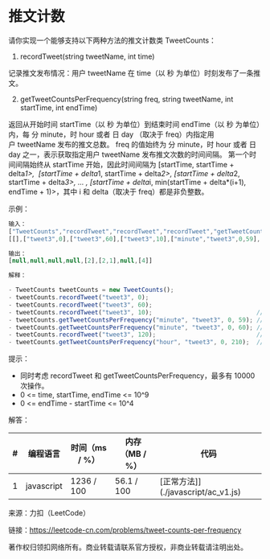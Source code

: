 # 推文计数

请你实现一个能够支持以下两种方法的推文计数类 TweetCounts：

1. recordTweet(string tweetName, int time)

记录推文发布情况：用户 tweetName 在 time（以 秒 为单位）时刻发布了一条推文。

2. getTweetCountsPerFrequency(string freq, string tweetName, int startTime, int endTime)

返回从开始时间 startTime（以 秒 为单位）到结束时间 endTime（以 秒 为单位）内，每 分 minute，时 hour 或者 日 day （取决于 freq）内指定用户 tweetName 发布的推文总数。
freq 的值始终为 分 minute，时 hour 或者 日 day 之一，表示获取指定用户 tweetName 发布推文次数的时间间隔。
第一个时间间隔始终从 startTime 开始，因此时间间隔为 [startTime, startTime + delta*1>,  [startTime + delta*1, startTime + delta*2>, [startTime + delta*2, startTime + delta*3>, ... , [startTime + delta*i, min(startTime + delta*(i+1), endTime + 1)>，其中 i 和 delta（取决于 freq）都是非负整数。

示例：

``` javascript
输入：
["TweetCounts","recordTweet","recordTweet","recordTweet","getTweetCountsPerFrequency","getTweetCountsPerFrequency","recordTweet","getTweetCountsPerFrequency"]
[[],["tweet3",0],["tweet3",60],["tweet3",10],["minute","tweet3",0,59],["minute","tweet3",0,60],["tweet3",120],["hour","tweet3",0,210]]

输出：
[null,null,null,null,[2],[2,1],null,[4]]

解释：

- TweetCounts tweetCounts = new TweetCounts();
- tweetCounts.recordTweet("tweet3", 0);
- tweetCounts.recordTweet("tweet3", 60);
- tweetCounts.recordTweet("tweet3", 10);                             // "tweet3" 发布推文的时间分别是 0, 10 和 60 。
- tweetCounts.getTweetCountsPerFrequency("minute", "tweet3", 0, 59); // 返回 [2]。统计频率是每分钟（60 秒），因此只有一个有效时间间隔 [0,60> - > 2 条推文。
- tweetCounts.getTweetCountsPerFrequency("minute", "tweet3", 0, 60); // 返回 [2,1]。统计频率是每分钟（60 秒），因此有两个有效时间间隔 1) [0,60> - > 2 条推文，和 2) [60,61> - > 1 条推文。 
- tweetCounts.recordTweet("tweet3", 120);                            // "tweet3" 发布推文的时间分别是 0, 10, 60 和 120 。
- tweetCounts.getTweetCountsPerFrequency("hour", "tweet3", 0, 210);  // 返回 [4]。统计频率是每小时（3600 秒），因此只有一个有效时间间隔 [0,211> - > 4 条推文。
```

提示：

- 同时考虑 recordTweet 和 getTweetCountsPerFrequency，最多有 10000 次操作。
- 0 <= time, startTime, endTime <= 10^9
- 0 <= endTime - startTime <= 10^4

解答：

**#**|**编程语言**|**时间（ms / %）**|**内存（MB / %）**|**代码**
--|--|--|--|--
1|javascript|1236 / 100|56.1 / 100|[正常方法]](./javascript/ac_v1.js)

来源：力扣（LeetCode）

链接：https://leetcode-cn.com/problems/tweet-counts-per-frequency

著作权归领扣网络所有。商业转载请联系官方授权，非商业转载请注明出处。
